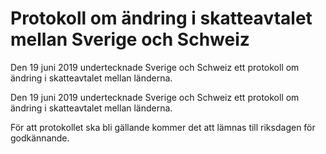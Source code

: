 # Protokoll om ändring i skatteavtalet mellan Sverige och Schweiz

Den 19 juni 2019 undertecknade Sverige och Schweiz ett protokoll om ändring i skatteavtalet mellan länderna.

Den 19 juni 2019 undertecknade Sverige och Schweiz ett protokoll om ändring i skatteavtalet mellan länderna.

För att protokollet ska bli gällande kommer det att lämnas till riksdagen för godkännande.
